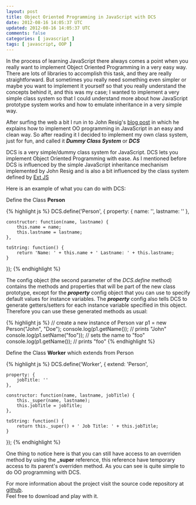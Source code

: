 ```yaml
---           
layout: post
title: Object Oriented Programming in JavaScript with DCS
date: 2012-08-16 14:05:37 UTC
updated: 2012-08-16 14:05:37 UTC
comments: false
categories: [ javascript ] 
tags: [ javascript, OOP ]
---
```


In the process of learning JavaScript there always comes a point when you really want to implement
Object Oriented Programming in a very easy way. There are lots of libraries to accomplish this task,
and they are really straightforward. But sometimes you really need something even simpler or maybe 
you want to implement it yourself so that you really understand the concepts behind it, and this 
was my case; I wanted to implement a very simple class system so that I could understand more about 
how JavaScript prototype system works and how to emulate inheritance in a very simple way.

After surfing the web a bit I run in to John Resig's [blog post](http://ejohn.org/blog/simple-javascript-inheritance/) 
in which he explains how to implement OO programming in JavaScript in an easy and clean way. So after
reading it I decided to implement my own class system, just for fun, and called it _**Dummy Class System**_ or _**DCS**_

DCS is a very simple/dummy class system for JavaScript. DCS lets you implement Object Oriented
Programming with ease. As I mentioned before DCS is influenced by the simple JavaScript inheritance
mechanism implemented by John Resig and is also a bit influenced by the class system defined by [Ext JS](http://www.sencha.com/products/extjs/)

Here is an example of what you can do with DCS:

Define the Class **Person**

{% highlight js %}
DCS.define('Person', { 
    property: { 
        name: '', 
        lastname: '' 
    }, 

    constructor: function(name, lastname) { 
        this.name = name; 
        this.lastname = lastname; 
    }, 

    toString: function() { 
        return 'Name: ' + this.name + ' Lastname: ' + this.lastname; 
    } 
}); 
{% endhighlight %}

The config object (the second parameter of the _DCS.define_ method) contains the methods and properties
that will be part of the new class prototype, except for the **_property_** config object that you
can use to specify default values for instance variables. The **_property_** config also tells DCS to 
generate getters/setters for each instance variable specified in this object. Therefore you can use 
these generated methods as usual: 

{% highlight js %}
// create a new instance of Person
var p1 = new Person("John", "Doe");
console.log(p1.getName());      // prints "John"
console.log(p1.setName("foo")); // sets the name to "foo"
console.log(p1.getName());      // prints "foo"
{% endhighlight %}

Define the Class **Worker** which extends from Person

{% highlight js %}
DCS.define('Worker', { 
    extend: 'Person', 

    property: { 
        jobTitle: '' 
    }, 

    constructor: function(name, lastname, jobTitle) { 
        this._super(name, lastname); 
        this.jobTitle = jobTitle; 
    }, 

    toString: function() { 
        return this._super() + ' Job Title: ' + this.jobTitle; 
    } 
});
{% endhighlight %}

One thing to notice here is that you can still have access to an overriden method by using 
the **__\_super__** reference, this reference have temporary access to its parent's overriden method. 
As you can see is quite simple to do OO programming with DCS. 

For more information about the project visit the source code repository at [github](https://github.com/jorgeramirez/dcs).  
Feel free to download and play with it.
